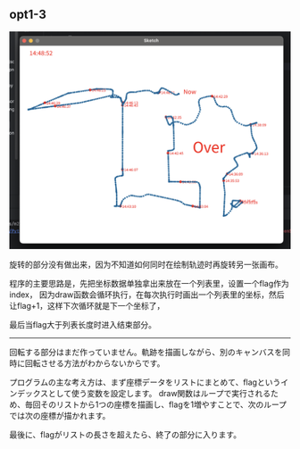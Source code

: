 ## opt1-3

![o3](assets/o3.png)

旋转的部分没有做出来，因为不知道如何同时在绘制轨迹时再旋转另一张画布。

程序的主要思路是，先把坐标数据单独拿出来放在一个列表里，设置一个flag作为index，
因为draw函数会循环执行，在每次执行时画出一个列表里的坐标，然后让flag+1，这样下次循环就是下一个坐标了，

最后当flag大于列表长度时进入结束部分。

---

回転する部分はまだ作っていません。軌跡を描画しながら、別のキャンバスを同時に回転させる方法がわからないからです。

プログラムの主な考え方は、まず座標データをリストにまとめて、flagというインデックスとして使う変数を設定します。
draw関数はループで実行されるため、毎回そのリストから1つの座標を描画し、flagを1増やすことで、次のループでは次の座標が描かれます。

最後に、flagがリストの長さを超えたら、終了の部分に入ります。
